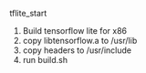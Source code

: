 tflite_start
1. Build tensorflow lite for x86 
2. copy libtensorflow.a to /usr/lib
3. copy headers to /usr/include
4. run build.sh
